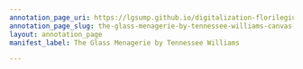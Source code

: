 ```yaml
---
annotation_page_uri: https://lgsump.github.io/digitalization-florilegium/annotations/the-glass-menagerie-by-tennessee-williams-canvas-1-953-358393.json
annotation_page_slug: the-glass-menagerie-by-tennessee-williams-canvas-1-953-358393
layout: annotation_page
manifest_label: The Glass Menagerie by Tennessee Williams

---
```

